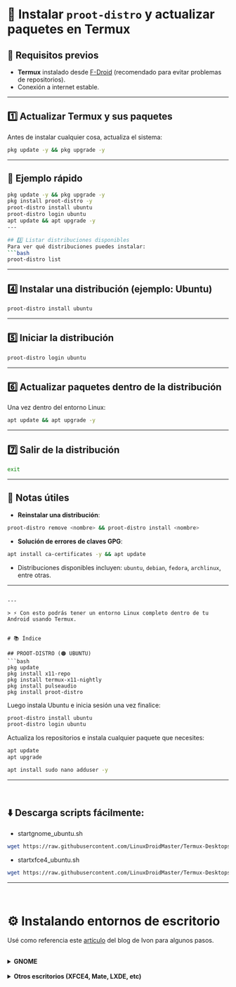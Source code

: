 # 🐧 Instalar `proot-distro` y actualizar paquetes en Termux

## 📌 Requisitos previos
- **Termux** instalado desde [F-Droid](https://f-droid.org/en/packages/com.termux/) (recomendado para evitar problemas de repositorios).
- Conexión a internet estable.

---

## 1️⃣ Actualizar Termux y sus paquetes
Antes de instalar cualquier cosa, actualiza el sistema:
```bash
pkg update -y && pkg upgrade -y
```

---

## 🚀 Ejemplo rápido
```bash
pkg update -y && pkg upgrade -y
pkg install proot-distro -y
proot-distro install ubuntu
proot-distro login ubuntu
apt update && apt upgrade -y
---

## 3️⃣ Listar distribuciones disponibles
Para ver qué distribuciones puedes instalar:
```bash
proot-distro list
```

---

## 4️⃣ Instalar una distribución (ejemplo: Ubuntu)
```bash
proot-distro install ubuntu
```

---

## 5️⃣ Iniciar la distribución
```bash
proot-distro login ubuntu
```

---

## 6️⃣ Actualizar paquetes dentro de la distribución
Una vez dentro del entorno Linux:
```bash
apt update && apt upgrade -y
```

---

## 7️⃣ Salir de la distribución
```bash
exit
```

---

## 📌 Notas útiles
- **Reinstalar una distribución**:
```bash
proot-distro remove <nombre> && proot-distro install <nombre>
```
- **Solución de errores de claves GPG**:
```bash
apt install ca-certificates -y && apt update
```
- Distribuciones disponibles incluyen: `ubuntu`, `debian`, `fedora`, `archlinux`, entre otras.

---


```

---

> ⚡ Con esto podrás tener un entorno Linux completo dentro de tu Android usando Termux.


# 📚 Índice

## PROOT-DISTRO (🟠 UBUNTU)
```bash
pkg update
pkg install x11-repo
pkg install termux-x11-nightly
pkg install pulseaudio
pkg install proot-distro
```

Luego instala Ubuntu e inicia sesión una vez finalice: 
```bash
proot-distro install ubuntu
proot-distro login ubuntu
```

Actualiza los repositorios e instala cualquier paquete que necesites: 
```bash
apt update 
apt upgrade

apt install sudo nano adduser -y
```

---  
<br>

## ⬇️ Descarga scripts fácilmente: <a name=easy-download-ubuntu-proot></a> 
* startgnome_ubuntu.sh
```bash
wget https://raw.githubusercontent.com/LinuxDroidMaster/Termux-Desktops/main/scripts/proot_ubuntu/startgnome_ubuntu.sh
```
* startxfce4_ubuntu.sh
```bash
wget https://raw.githubusercontent.com/LinuxDroidMaster/Termux-Desktops/main/scripts/proot_ubuntu/startxfce4_ubuntu.sh
```

---  
<br>

# ⚙️ Instalando entornos de escritorio <a name=installing-desktops-ubuntu-proot></a> 

Usé como referencia este [artículo](https://ivonblog.com/en-us/posts/termux-proot-distro-ubuntu/) del blog de Ivon para algunos pasos. 

<br>

<details>
<summary><strong> GNOME </strong></summary>

<br>

> [!NOTE]  
> Todo el proceso está explicado en más detalle en este [video](https://www.youtube.com/watch?v=_vxhzSG2zVQ).

<br>

```bash
# Comandos: 
proot-distro login ubuntu --user droidmaster
```
```bash
sudo apt install dbus-x11 ubuntu-desktop -y
```
Ejecuta este comando después de que termine: 
```bash
for file in $(find /usr -type f -iname "*login1*"); do rm -rf $file
done
```
Desactiva snapd ya que no funciona en Termux:
```bash
cat <<EOF | sudo tee /etc/apt/preferences.d/nosnap.pref
# To prevent repository packages from triggering the installation of Snap,
# this file forbids snapd from being installed by APT.
# For more information: https://linuxmint-user-guide.readthedocs.io/en/latest/snap.html
Package: snapd
Pin: release a=*
Pin-Priority: -10
EOF
```

Instala Firefox: 
```bash
sudo add-apt-repository ppa:mozillateam/ppa
sudo apt-get update
sudo apt-get install firefox-esr
```

Ahora puedes ejecutar Ubuntu con interfaz GNOME usando el script de la sección `Descarga scripts fácilmente`: 
```bash
chmod +x startgnome_ubuntu.sh
./startgnome_ubuntu.sh
```
</details>  

<br>

<details>
<summary><strong> Otros escritorios (XFCE4, Mate, LXDE, etc) </strong></summary>
<br>

Sigue los mismos [pasos de instalación](https://github.com/LinuxDroidMaster/Termux-Desktops/blob/main/Documentation/proot/debian_proot.md#installing-desktops) que para Debian.

</details>  
